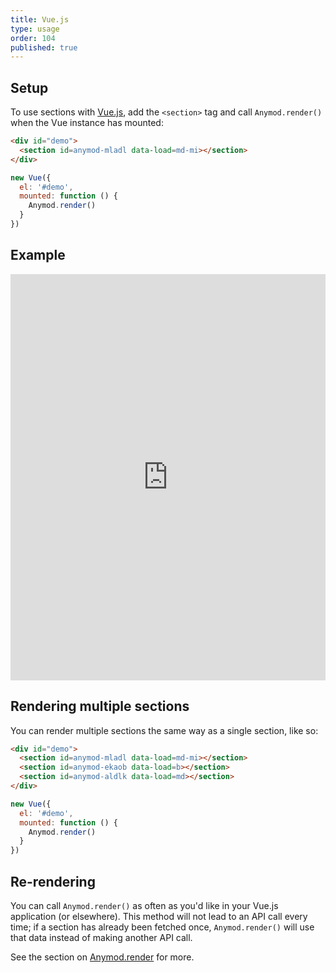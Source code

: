 ```yaml
---
title: Vue.js
type: usage
order: 104
published: true
---
```


## Setup

To use sections with [Vue.js](https://vuejs.org/), add the `<section>` tag and call `Anymod.render()` when the Vue instance has mounted:

```html
<div id="demo">
  <section id=anymod-mladl data-load=md-mi></section>
</div>
```
```js
new Vue({
  el: '#demo',
  mounted: function () {
    Anymod.render()
  }
})
```

## Example

<iframe width="100%" height="650" src="https://jsfiddle.net/component/2rdevyt5/embedded/js,html,result" allowfullscreen="allowfullscreen" frameborder="0"></iframe>

## Rendering multiple sections

You can render multiple sections the same way as a single section, like so:

```html
<div id="demo">
  <section id=anymod-mladl data-load=md-mi></section>
  <section id=anymod-ekaob data-load=b></section>
  <section id=anymod-aldlk data-load=md></section>
</div>
```
```js
new Vue({
  el: '#demo',
  mounted: function () {
    Anymod.render()
  }
})
```

## Re-rendering

You can call `Anymod.render()` as often as you'd like in your Vue.js application (or elsewhere). This method will not lead to an API call every time; if a section has already been fetched once, `Anymod.render()` will use that data instead of making another API call.

See the section on [Anymod.render](/v1/api/index.html#Anymod-render-function-options) for more.
